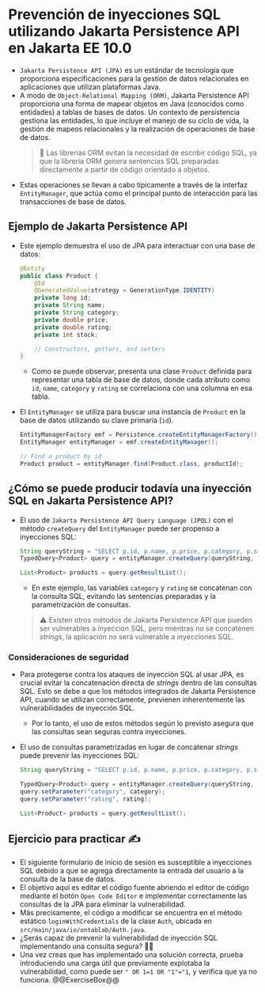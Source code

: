 # Prevención de inyecciones SQL utilizando Jakarta Persistence API en Jakarta EE 10.0

* `Jakarta Persistence API (JPA)` es un estándar de tecnología que proporciona especificaciones para la gestión de datos relacionales en aplicaciones que utilizan plataformas Java.
* A modo de `Object-Relational Mapping (ORM)`, Jakarta Persistence API proporciona una forma de mapear objetos en Java (conocidos como entidades) a tablas de bases de datos. Un contexto de persistencia gestiona las entidades, lo que incluye el manejo de su ciclo de vida, la gestión de mapeos relacionales y la realización de operaciones de base de datos.
  > :older_man: Las librerías ORM evitan la necesidad de escribir código SQL, ya que la librería ORM genera sentencias SQL preparadas directamente a partir de código orientado a objetos.
* Estas operaciones se llevan a cabo típicamente a través de la interfaz `EntityManager`, que actúa como el principal punto de interacción para las transacciones de base de datos.

## Ejemplo de Jakarta Persistence API

* Este ejemplo demuestra el uso de JPA para interactuar con una base de datos:

  ```java
  @Entity
  public class Product {
      @Id
      @GeneratedValue(strategy = GenerationType.IDENTITY)
      private long id;
      private String name;
      private String category;
      private double price;
      private double rating;
      private int stock;

      // Constructors, getters, and setters
  }
  ```

  * Como se puede observar, presenta una clase `Product` definida para representar una tabla de base de datos, donde cada atributo como `id`, `name`, `category` y `rating` se correlaciona con una columna en esa tabla.
* El `EntityManager` se utiliza para buscar una instancia de `Product` en la base de datos utilizando su clave primaria (`id`).

  ```java
  EntityManagerFactory emf = Persistence.createEntityManagerFactory();
  EntityManager entityManager = emf.createEntityManager();
  
  // Find a product by id
  Product product = entityManager.find(Product.class, productId);
  ```

## ¿Cómo se puede producir todavía una inyección SQL en Jakarta Persistence API?

* El uso de `Jakarta Persistence API Query Language (JPQL)` con el método `createQuery` del `EntityManager` puede ser propenso a inyecciones SQL:

  ```java
  String queryString = "SELECT p.id, p.name, p.price, p.category, p.stock, p.rating FROM Product WHERE p.category = '" + category + " AND p.rating >= '" + rating + "'";
  TypedQuery<Product> query = entityManager.createQuery(queryString, Product.class);

  List<Product> products = query.getResultList();
  ```
  
  * En este ejemplo, las variables `category` y `rating` se concatenan con la consulta SQL, evitando las sentencias preparadas y la parametrización de consultas.
  > :warning: Existen otros métodos de Jakarta Persistence API que pueden ser vulnerables a inyección SQL, pero mientras no se concatenen *strings*, la aplicación no será vulnerable a inyecciones SQL.

### Consideraciones de seguridad

* Para protegerse contra los ataques de inyección SQL al usar JPA, es crucial evitar la concatenación directa de *strings* dentro de las consultas SQL. Esto se debe a que los métodos integrados de Jakarta Persistence API, cuando se utilizan correctamente, previenen inherentemente las vulnerabilidades de inyección SQL.
  * Por lo tanto, el uso de estos métodos según lo previsto asegura que las consultas sean seguras contra inyecciones.
* El uso de consultas parametrizadas en lugar de concatenar *strings* puede prevenir las inyecciones SQL:

  ```java
  String queryString = "SELECT p.id, p.name, p.price, p.category, p.stock, p.rating FROM Product WHERE p.category = :category AND p.rating >= :rating";
  
  TypedQuery<Product> query = entityManager.createQuery(queryString, Product.class);
  query.setParameter("category", category);
  query.setParameter("rating", rating);

  List<Product> products = query.getResultList();
  ```

## Ejercicio para practicar :writing_hand:

* El siguiente formulario de inicio de sesión es susceptible a inyecciones SQL debido a que se agrega directamente la entrada del usuario a la consulta de la base de datos.
* El objetivo aquí es editar el código fuente abriendo el editor de código mediante el botón `Open Code Editor` e implementar correctamente las consultas de la JPA para eliminar la vulnerabilidad.
* Más precisamente, el código a modificar se encuentra en el método estático `loginWithCredentials` de la clase `Auth`, ubicada en `src/main/java/io/ontablab/Auth.java`.
* ¿Serás capaz de prevenir la vulnerabilidad de inyección SQL implementando una consulta segura? :slightly_smiling_face::muscle:
* Una vez creas que has implementado una solución correcta, prueba introduciendo una carga útil que previamente explotaba la vulnerabilidad, como puede ser `" OR 1=1 OR "1"="1`, y verifica que ya no funciona.
  @@ExerciseBox@@
